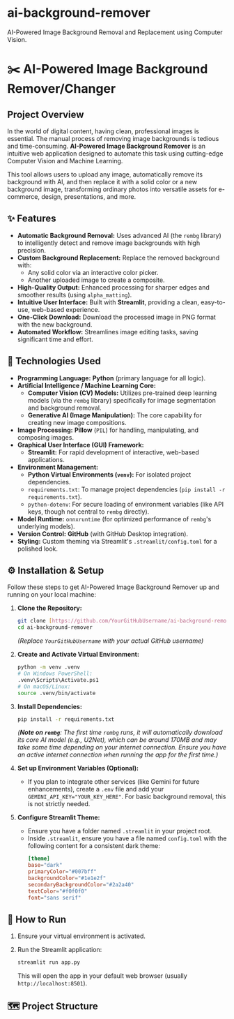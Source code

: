 # ai-background-remover

AI-Powered Image Background Removal and Replacement using Computer Vision.


# ✂️ AI-Powered Image Background Remover/Changer

## Project Overview

In the world of digital content, having clean, professional images is essential. The manual process of removing image backgrounds is tedious and time-consuming. **AI-Powered Image Background Remover** is an intuitive web application designed to automate this task using cutting-edge Computer Vision and Machine Learning.

This tool allows users to upload any image, automatically remove its background with AI, and then replace it with a solid color or a new background image, transforming ordinary photos into versatile assets for e-commerce, design, presentations, and more.

## ✨ Features

* **Automatic Background Removal:** Uses advanced AI (the `rembg` library) to intelligently detect and remove image backgrounds with high precision.
* **Custom Background Replacement:** Replace the removed background with:
  * Any solid color via an interactive color picker.
  * Another uploaded image to create a composite.
* **High-Quality Output:** Enhanced processing for sharper edges and smoother results (using `alpha_matting`).
* **Intuitive User Interface:** Built with **Streamlit**, providing a clean, easy-to-use, web-based experience.
* **One-Click Download:** Download the processed image in PNG format with the new background.
* **Automated Workflow:** Streamlines image editing tasks, saving significant time and effort.

## 🚀 Technologies Used

* **Programming Language:** **Python** (primary language for all logic).
* **Artificial Intelligence / Machine Learning Core:**
  * **Computer Vision (CV) Models:** Utilizes pre-trained deep learning models (via the `rembg` library) specifically for image segmentation and background removal.
  * **Generative AI (Image Manipulation):** The core capability for creating new image compositions.
* **Image Processing:** **Pillow** (`PIL`) for handling, manipulating, and composing images.
* **Graphical User Interface (GUI) Framework:**
  * **Streamlit:** For rapid development of interactive, web-based applications.
* **Environment Management:**
  * **Python Virtual Environments (`venv`):** For isolated project dependencies.
  * `requirements.txt`: To manage project dependencies (`pip install -r requirements.txt`).
  * `python-dotenv`: For secure loading of environment variables (like API keys, though not central to `rembg` directly).
* **Model Runtime:** `onnxruntime` (for optimized performance of `rembg`'s underlying models).
* **Version Control:** **GitHub** (with GitHub Desktop integration).
* **Styling:** Custom theming via Streamlit's `.streamlit/config.toml` for a polished look.

## ⚙️ Installation & Setup

Follow these steps to get AI-Powered Image Background Remover up and running on your local machine:

1. **Clone the Repository:**

   ```bash
   git clone [https://github.com/YourGitHubUsername/ai-background-remover.git](https://github.com/YourGitHubUsername/ai-background-remover.git)
   cd ai-background-remover
   ```

   *(Replace `YourGitHubUsername` with your actual GitHub username)*
2. **Create and Activate Virtual Environment:**

   ```bash
   python -m venv .venv
   # On Windows PowerShell:
   .venv\Scripts\Activate.ps1
   # On macOS/Linux:
   source .venv/bin/activate
   ```
3. **Install Dependencies:**

   ```bash
   pip install -r requirements.txt
   ```

   *(**Note on `rembg`**: The first time `rembg` runs, it will automatically download its core AI model (e.g., U2Net), which can be around 170MB and may take some time depending on your internet connection. Ensure you have an active internet connection when running the app for the first time.)*
4. **Set up Environment Variables (Optional):**

   * If you plan to integrate other services (like Gemini for future enhancements), create a `.env` file and add your `GEMINI_API_KEY="YOUR_KEY_HERE"`. For basic background removal, this is not strictly needed.
5. **Configure Streamlit Theme:**

   * Ensure you have a folder named `.streamlit` in your project root.
   * Inside `.streamlit`, ensure you have a file named `config.toml` with the following content for a consistent dark theme:
     ```toml
     [theme]
     base="dark"
     primaryColor="#007bff"
     backgroundColor="#1e1e2f"
     secondaryBackgroundColor="#2a2a40"
     textColor="#f0f0f0"
     font="sans serif"
     ```

## 🚀 How to Run

1. Ensure your virtual environment is activated.
2. Run the Streamlit application:
   ```bash
   streamlit run app.py
   ```

   This will open the app in your default web browser (usually `http://localhost:8501`).

## 🗺️ Project Structure
